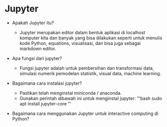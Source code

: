# Jupyter
* Apakah Jupyter itu?
  * Jupyter merupakan editor dalam bentuk aplikasi di localhost komputer kita dan banyak yang bisa dilakukan seperti untuk         menulis kode Python, equations, visualisasi, dan bisa juga sebagai markdown editor.
  
* Apa fungsi dari jupyter?
  * Fungsi jupyter adalah untuk pembersihan dan transformasi data, simulasi numerik pemodelan statistik, visual data, machine       learning.
  
* Bagaimana cara instalasi jupyter?
  * Pastikan telah menginstal miniconda / anaconda.
  * Gunakan perintah dibawah ini untuk menginstal jupyter:
    "'bash
    sudo apt install jupyter-core
    "'
* Bagaimana cara menggunakan Jupyter untuk interactive computing di Python?

